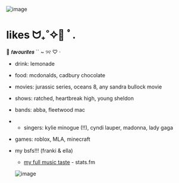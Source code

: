 ![image](https://github.com/user-attachments/assets/675f01aa-34dc-49b8-a408-b3c9afc3ed23)

# likes ᗢ₊˚✧🌈 ﾟ.


🦎 𝙛𝙖𝙫𝙤𝙪𝙧𝙞𝙩𝙚𝙨 `` ~ ୨୧ ♡ ·

- drink: lemonade
- food: mcdonalds, cadbury chocolate
- movies: jurassic series, oceans 8, any sandra bullock movie
- shows: ratched, heartbreak high, young sheldon
- bands: abba, fleetwood mac
- * singers: kylie minogue (!!), cyndi lauper, madonna, lady gaga
- games: roblox, MLA, minecraft
- my bsfs!!! (franki & ella)


  *  [my full music taste](https://stats.fm/keren) - stats.fm

  ![image](https://github.com/user-attachments/assets/ff627124-8875-4e2c-847f-21d7c3c6118a)
